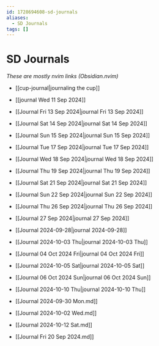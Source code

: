 ```yaml
---
id: 1728694608-sd-journals
aliases:
  - SD Journals
tags: []
---
```


# SD Journals
*These are mostly nvim links (Obsidian.nvim)*

- [[cup-journal|journaling the cup]]
- [[journal Wed 11 Sep 2024]]
- [[Journal Fri 13 Sep 2024|journal Fri 13 Sep 2024]]
- [[Journal Sat 14 Sep 2024|journal Sat 14 Sep 2024]]
- [[Journal Sun 15 Sep 2024|journal Sun 15 Sep 2024]] 
- [[Journal Tue 17 Sep 2024|journal Tue 17 Sep 2024]]
- [[Journal Wed 18 Sep 2024|journal Wed 18 Sep 2024]]
- [[Journal Thu 19 Sep 2024|journal Thu 19 Sep 2024]]
- [[Journal Sat 21 Sep 2024|journal Sat 21 Sep 2024]]
- [[Journal Sun 22 Sep 2024|journal Sun 22 Sep 2024]]
- [[Journal Thu 26 Sep 2024|journal Thu 26 Sep 2024]] 
- [[Journal 27 Sep 2024|journal 27 Sep 2024]]
- [[Journal 2024-09-28|journal 2024-09-28]]


- [[Journal 2024-10-03 Thu|journal 2024-10-03 Thu]]
- [[Journal  04 Oct 2024 Fri|journal  04 Oct 2024 Fri]] 

- [[Journal 2024-10-05 Sat|journal 2024-10-05 Sat]]
- [[Journal  06 Oct 2024 Sun|journal 06 Oct 2024 Sun]] 
- [[Journal 2024-10-10 Thu|journal 2024-10-10 Thu]]


- [[Journal 2024-09-30 Mon.md]]
- [[Journal 2024-10-02 Wed.md]]
- [[Journal 2024-10-12 Sat.md]]
- [[Journal Fri 20 Sep 2024.md]]